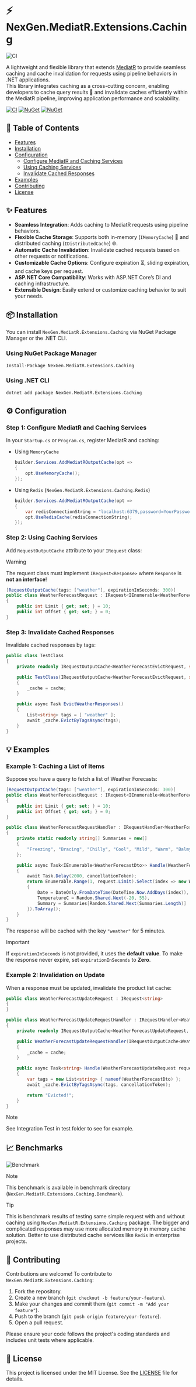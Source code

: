 # ⚡ NexGen.MediatR.Extensions.Caching

![CI](https://raw.githubusercontent.com/MatinGhanbari/NexGen.MediatR.Extensions.Caching/main/assets/images/logo.png)

A lightweight and flexible library that extends [MediatR](https://github.com/jbogard/MediatR) to provide seamless caching and cache invalidation for requests using pipeline behaviors in .NET applications.  
This library integrates caching as a cross-cutting concern, enabling developers to cache query results 🚀 and invalidate caches efficiently within the MediatR pipeline, improving application performance and scalability.

[![CI](https://img.shields.io/github/actions/workflow/status/MatinGhanbari/NexGen.MediatR.Extensions.Caching/.github%2Fworkflows%2Fci.yml?style=for-the-badge)](https://github.com/MatinGhanbari/NexGen.MediatR.Extensions.Caching/actions/workflows/ci.yml)
[![NuGet](https://img.shields.io/nuget/vpre/NexGen.MediatR.Extensions.Caching.svg?style=for-the-badge)](https://www.nuget.org/packages/NexGen.MediatR.Extensions.Caching)
[![NuGet](https://img.shields.io/nuget/dt/NexGen.MediatR.Extensions.Caching?style=for-the-badge)](https://www.nuget.org/packages/NexGen.MediatR.Extensions.Caching)

## 📑 Table of Contents

- [Features](#-features)
- [Installation](#-installation)
- [Configuration](#%EF%B8%8F-configuration)
  - [Configure MediatR and Caching Services](#step-1-configure-mediatr-and-caching-services)
  - [Using Caching Services](#step-2-using-caching-services)
  - [Invalidate Cached Responses](#step-3-invalidate-cached-responses)
- [Examples](#-examples)
- [Contributing](#-contributing)
- [License](#-license)

## ✨ Features

- **Seamless Integration**: Adds caching to MediatR requests using pipeline behaviors.
- **Flexible Cache Storage**: Supports both in-memory (`IMemoryCache`) 💾 and distributed caching (`IDistributedCache`) 🌐.
- **Automatic Cache Invalidation**: Invalidate cached requests based on other requests or notifications.
- **Customizable Cache Options**: Configure expiration ⏳, sliding expiration, and cache keys per request.
- **ASP.NET Core Compatibility**: Works with ASP.NET Core’s DI and caching infrastructure.
- **Extensible Design**: Easily extend or customize caching behavior to suit your needs.

## 📦 Installation

You can install `NexGen.MediatR.Extensions.Caching` via NuGet Package Manager or the .NET CLI.

### Using NuGet Package Manager

```bash
Install-Package NexGen.MediatR.Extensions.Caching
```

### Using .NET CLI

```bash
dotnet add package NexGen.MediatR.Extensions.Caching
```

## ⚙️ Configuration

### Step 1: Configure MediatR and Caching Services

In your `Startup.cs` or `Program.cs`, register MediatR and caching:

- Using `MemoryCache`

  ```csharp
  builder.Services.AddMediatROutputCache(opt =>
  {
      opt.UseMemoryCache();
  });
  ```

- Using `Redis` (`NexGen.MediatR.Extensions.Caching.Redis`)

  ```csharp
  builder.Services.AddMediatROutputCache(opt =>
  {
      var redisConnectionString = "localhost:6379,password=YourPassword";
      opt.UseRedisCache(redisConnectionString);
  });
  ```

### Step 2: Using Caching Services

Add `RequestOutputCache` attribute to your `IRequest` class:
> [!WARNING]
> The request class must implement `IRequest<Response>` where `Response` is **not an interface**!

```csharp
[RequestOutputCache(tags: ["weather"], expirationInSeconds: 300)]
public class WeatherForecastRequest : IRequest<IEnumerable<WeatherForecastDto>>
{
    public int Limit { get; set; } = 10;
    public int Offset { get; set; } = 0;
}
```

### Step 3: Invalidate Cached Responses

Invalidate cached responses by tags:

```csharp
public class TestClass
{
    private readonly IRequestOutputCache<WeatherForecastEvictRequest, string> _cache;

    public TestClass(IRequestOutputCache<WeatherForecastEvictRequest, string> cache)
    {
        _cache = cache;
    }

    public async Task EvictWeatherResponses()
    {
        List<string> tags = [ "weather" ];
        await _cache.EvictByTagsAsync(tags);
    }
}
```

## 💡 Examples

### Example 1: Caching a List of Items

Suppose you have a query to fetch a list of Weather Forecasts:

```csharp
[RequestOutputCache(tags: ["weather"], expirationInSeconds: 300)]
public class WeatherForecastRequest : IRequest<IEnumerable<WeatherForecastDto>>
{
    public int Limit { get; set; } = 10;
    public int Offset { get; set; } = 0;
}

public class WeatherForecastRequestHandler : IRequestHandler<WeatherForecastRequest, IEnumerable<WeatherForecastDto>>
{
    private static readonly string[] Summaries = new[]
    {
        "Freezing", "Bracing", "Chilly", "Cool", "Mild", "Warm", "Balmy", "Hot", "Sweltering", "Scorching"
    };

    public async Task<IEnumerable<WeatherForecastDto>> Handle(WeatherForecastRequest request, CancellationToken cancellationToken)
    {
        await Task.Delay(2000, cancellationToken);
        return Enumerable.Range(1, request.Limit).Select(index => new WeatherForecastDto
        {
            Date = DateOnly.FromDateTime(DateTime.Now.AddDays(index)),
            TemperatureC = Random.Shared.Next(-20, 55),
            Summary = Summaries[Random.Shared.Next(Summaries.Length)]
        }).ToArray();
    }
}
```

The response will be cached with the key `"weather"` for 5 minutes.

> [!IMPORTANT]  
> If `expirationInSeconds` is not provided, it uses the **default value**. To make the response never expire, set `expirationInSeconds` to **Zero**.

### Example 2: Invalidation on Update

When a response must be updated, invalidate the product list cache:

```csharp
public class WeatherForecastUpdateRequest : IRequest<string>
{
}

public class WeatherForecastUpdateRequestHandler : IRequestHandler<WeatherForecastUpdateRequest, string>
{
    private readonly IRequestOutputCache<WeatherForecastUpdateRequest, string> _cache;

    public WeatherForecastUpdateRequestHandler(IRequestOutputCache<WeatherForecastUpdateRequest, string> cache)
    {
        _cache = cache;
    }

    public async Task<string> Handle(WeatherForecastUpdateRequest request, CancellationToken cancellationToken)
    {
        var tags = new List<string> { nameof(WeatherForecastDto) };
        await _cache.EvictByTagsAsync(tags, cancellationToken);

        return "Evicted!";
    }
}
```

> [!NOTE]
> See Integration Test in test folder to see for example.

## 📈 Benchmarks

![Benchmark](https://raw.githubusercontent.com/MatinGhanbari/NexGen.MediatR.Extensions.Caching/main/assets/images/benchmark.png)

> [!NOTE]
> This benchmark is available in benchmark directory (`NexGen.MediatR.Extensions.Caching.Benchmark`).

> [!TIP]
> This is benchmark results of testing same simple request with and without caching using `NexGen.MediatR.Extensions.Caching` package.
> The bigger and complicated responses may use more allocated memory in memory cache solution.
> Better to use distributed cache services like `Redis` in enterprise projects.

## 🤝 Contributing

Contributions are welcome! To contribute to `NexGen.MediatR.Extensions.Caching`:

1. Fork the repository.
2. Create a new branch (`git checkout -b feature/your-feature`).
3. Make your changes and commit them (`git commit -m "Add your feature"`).
4. Push to the branch (`git push origin feature/your-feature`).
5. Open a pull request.

Please ensure your code follows the project's coding standards and includes unit tests where applicable.

## 📃 License

This project is licensed under the MIT License. See the [LICENSE](LICENSE) file for details.
